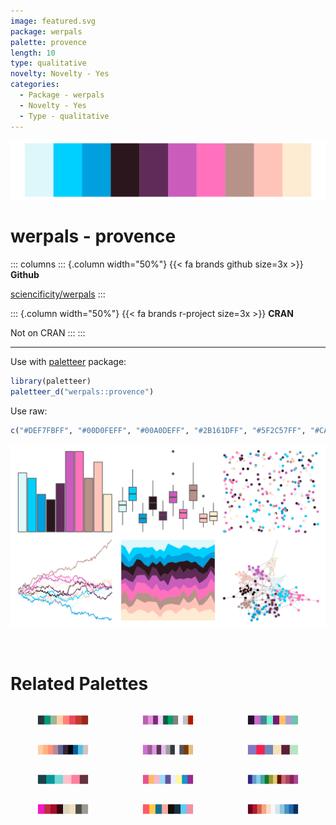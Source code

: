 ```yaml
---
image: featured.svg
package: werpals
palette: provence
length: 10
type: qualitative
novelty: Novelty - Yes
categories:
  - Package - werpals
  - Novelty - Yes
  - Type - qualitative
---
```


![](featured.svg)

# werpals - provence 

::: columns
::: {.column width="50%"}
{{< fa brands github size=3x >}}
**Github**

[sciencificity/werpals](https://github.com/sciencificity/werpals)
:::

::: {.column width="50%"}
{{< fa brands r-project size=3x >}}
**CRAN**

Not on CRAN
:::
:::

<hr> 

Use with [paletteer](https://emilhvitfeldt.github.io/paletteer/) package:

```r
library(paletteer)
paletteer_d("werpals::provence")
```

Use raw:

```r
c("#DEF7FBFF", "#00D0FEFF", "#00A0DEFF", "#2B161DFF", "#5F2C57FF", "#CA5CBBFF", "#FF71BDFF", "#B79289FF", "#FEC4B9FF", "#FDEBD2FF")
``` 

![](examples.svg) 

<br>

# Related Palettes

<div class="list" style="display: grid; grid-template-columns: auto auto auto;"> <figure class="figure">
<a href="../../awtools/a_palette/"> <img src="../../awtools/a_palette/featured.svg" style="width: 100%;" class="figure-img"></a>
</figure> <figure class="figure">
<a href="../../palettetown/nidoranm/"> <img src="../../palettetown/nidoranm/featured.svg" style="width: 100%;" class="figure-img"></a>
</figure> <figure class="figure">
<a href="../../tvthemes/Alexandrite/"> <img src="../../tvthemes/Alexandrite/featured.svg" style="width: 100%;" class="figure-img"></a>
</figure> <figure class="figure">
<a href="../../werpals/uyuni/"> <img src="../../werpals/uyuni/featured.svg" style="width: 100%;" class="figure-img"></a>
</figure> <figure class="figure">
<a href="../../palettetown/granbull/"> <img src="../../palettetown/granbull/featured.svg" style="width: 100%;" class="figure-img"></a>
</figure> <figure class="figure">
<a href="../../werpals/alice/"> <img src="../../werpals/alice/featured.svg" style="width: 100%;" class="figure-img"></a>
</figure> <figure class="figure">
<a href="../../vapeplot/macplus/"> <img src="../../vapeplot/macplus/featured.svg" style="width: 100%;" class="figure-img"></a>
</figure> <figure class="figure">
<a href="../../yarrr/pony/"> <img src="../../yarrr/pony/featured.svg" style="width: 100%;" class="figure-img"></a>
</figure> <figure class="figure">
<a href="../../pals/tol/"> <img src="../../pals/tol/featured.svg" style="width: 100%;" class="figure-img"></a>
</figure> <figure class="figure">
<a href="../../trekcolors/lcars_red_alert/"> <img src="../../trekcolors/lcars_red_alert/featured.svg" style="width: 100%;" class="figure-img"></a>
</figure> <figure class="figure">
<a href="../../tvthemes/Steven/"> <img src="../../tvthemes/Steven/featured.svg" style="width: 100%;" class="figure-img"></a>
</figure> <figure class="figure">
<a href="../../RColorBrewer/RdBu/"> <img src="../../RColorBrewer/RdBu/featured.svg" style="width: 100%;" class="figure-img"></a>
</figure> 
</div>
